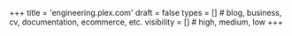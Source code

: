 +++
title = 'engineering.plex.com'
draft = false
types = []        # blog, business, cv, documentation, ecommerce, etc. 
visibility = []   # high, medium, low
+++
